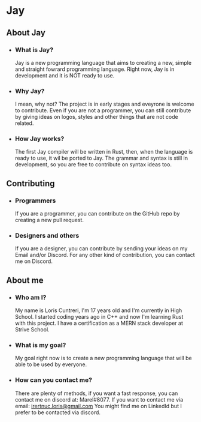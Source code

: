 # Jay

## About Jay

- ### What is Jay?

    Jay is a new programming language that aims to creating a new, simple and straight fowrard programming language. Right now, Jay is in development and it is NOT ready to use.

- ### Why Jay?

    I mean, why not? The project is in early stages and eveyrone is welcome to contribute. Even if you are not a programmer, you can still contribute by giving ideas on logos, styles and other things that are not code related.

- ### How Jay works?

    The first Jay compiler will be written in Rust, then, when the language is ready to use, it wil be ported to Jay. The grammar and syntax is still in development, so you are free to contribute on syntax ideas too.

## Contributing

- ### Programmers

    If you are a programmer, you can contribute on the GitHub repo by creating a new pull request.

- ### Designers and others

    If you are a designer, you can contribute by sending your ideas on my Email and/or Discord.
    For any other kind of contribution, you can contact me on Discord.

## About me

- ### Who am I?

    My name is Loris Cuntreri, I'm 17 years old and I'm currently in High School. I started coding years ago in C++ and now I'm learning Rust with this project. I have a certification as a MERN stack developer at Strive School.

- ### What is my goal?

    My goal right now is to create a new programming language that will be able to be used by everyone.

- ### How can you contact me?

    There are plenty of methods, if you want a fast response, you can contact me on discord at: Marel#8077.
    If you want to contact me via email: irertnuc.loris@gmail.com
    You might find me on LinkedId but I prefer to be contacted via discord.
